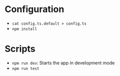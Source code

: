 # Configuration
- `cat config.ts.default > config.ts`
- `npm install`

# Scripts
- `npm run dev`: Starts the app in development mode
- `npm run test`
